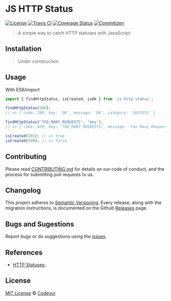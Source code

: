 # JS HTTP Status

[![License][license-badge]][license-url] [![Travis CI][travis-badge]][travis-url] [![Coverage Status][coverage-badge]][coverage-url] [![Commitizen][commitizen-badge]][commitizen-url]

> A simple way to catch HTTP statuses with JavaScript.

## Installation

<!-- js-http-status is available on npm/yarn:

```bash
$ npm install js-http-status --save
$ yarn add js-http-status
``` -->

> Under construction

## Usage

With ES6/import

```js
import { findHttpStatus, isCreated, isOk } from 'js-http-status';

findHttpStatus(200);
// => { code: 200, key: 'OK', message: 'OK', category: 'SUCCESS' }

findHttpStatus('TOO_MANY_REQUESTS', 'key');
// => { code: 429, key: 'TOO_MANY_REQUESTS', message: 'Too Many Requests', category: 'CLIENT_ERROR' }

isCreated(201); // => true
isCreated(500); // => false
```

## Contributing

Please read [CONTRIBUTING.md](CONTRIBUTING.md) for details on our code of conduct, and the process for submitting pull requests to us.

## Changelog

This project adheres to [Semantic Versioning](https://semver.org/). Every release, along with the migration instructions, is documented on the Github [Releases](https://github.com/codevor/js-http-status/releases) page.

## Bugs and Sugestions

Report bugs or do suggestions using the [issues](https://github.com/codevor/js-http-status/issues).

## References

- [HTTP Statuses](https://httpstatuses.com/);

## License

[MIT License](LICENSE) © [Codevor](https://github.com/codevor)

[license-badge]: https://img.shields.io/github/license/codevor/js-http-status.svg
[license-url]: https://opensource.org/licenses/MIT
[coverage-badge]: https://coveralls.io/repos/github/codevor/js-http-status/badge.svg?branch=master
[coverage-url]: https://coveralls.io/github/codevor/js-http-status?branch=master
[travis-badge]: https://travis-ci.org/codevor/js-http-status.svg?branch=master
[travis-url]: https://travis-ci.org/codevor/js-http-status
[commitizen-badge]: https://img.shields.io/badge/commitizen-friendly-brightgreen.svg
[commitizen-url]: http://commitizen.github.io/cz-cli/

